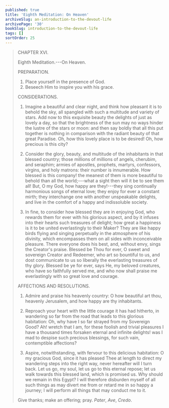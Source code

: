 ```yaml
---
published: true
title: 'Eighth Meditation: On Heaven'
archiveSlug: an-introduction-to-the-devout-life
archivePage: '30'
bookSlug: introduction-to-the-devout-life
tags: []
sortOrder: 25
---
```


> CHAPTER XVI.
>
> Eighth Meditation.---On Heaven.
>
> PREPARATION.
>
> 1. Place yourself in the presence of God.
> 2. Beseech Him to inspire you with his grace.
>
> CONSIDERATIONS.
>
> 1. Imagine a beautiful and clear night, and think how pleasant it is to behold the sky, all spangled with such a multitude and variety of stars. Add now to this exquisite beauty the delights of just as lovely a day, so that the brightness of the sun may no ways hinder the lustre of the stars or moon: and then say boldly that all this put together is nothing in comparison with the radiant beauty of that great Paradise. Oh, how this lovely place is to be desired! Oh, how precious is this city?
>
> 2. Consider the glory, beauty, and multitude of the inhabitants in that blessed country; those millions of millions of angels, cherubim, and seraphim; armies of apostles, prophets, martyrs, confessors, virgins, and holy matrons: their number is innumerable. How blessed is this company! the meanest of them is more beautiful to behold than all the world;---what a sight then will it be to see them all! But, O my God, how happy are they!---they sing continually harmonious songs of eternal love; they enjoy for ever a constant mirth; they interchange one with another unspeakable delights, and live in the comfort of a happy and indissoluble society.
>
> 3. In fine, to consider how blessed they are in enjoying God, who rewards them for ever with his glorious aspect, and by it infuses into their hearts such treasures of delight; how great a happiness is it to be united everlastingly to their Maker? They are like happy birds flying and singing perpetually in the atmosphere of his divinity, which encompasses them on all sides with inconceivable pleasure. There everyone does his best, and, without envy, sings the Creator's praise. Blessed be Thou for ever, O sweet and sovereign Creator and Redeemer, who art so bountiful to us, and dost communicate to us so liberally the everlasting treasures of thy glory. Blessed be ye for ever, says He, my beloved creatures, who have so faithfully served me, and who now shall praise me everlastingly with so great love and courage.
>
> AFFECTIONS AND RESOLUTIONS.
>
> 1. Admire and praise his heavenly country: O how beautiful art thou, heavenly Jerusalem, and how happy are thy inhabitants.
>
> 2. Reproach your heart with the little courage it has had hitherto, in wandering so far from the road that leads to this glorious habitation: Oh, why have I so far strayed from my Sovereign Good? Ah! wretch that I am, for these foolish and trivial pleasures I have a thousand times forsaken eternal and infinite delights! was I mad to despise such precious blessings, for such vain, contemptible affections?
>
> 3. Aspire, notwithstanding, with fervour to this delicious habitation: O my gracious God, since it has pleased Thee at length to direct my wandering steps into the right way, never hereafter will I turn back. Let us go, my soul, let us go to this eternal repose; let us walk towards this blessed land, which is promised us. Why should we remain in this Egypt? I will therefore disburden myself of all such things as may divert me from or retard me in so happy a journey; I will perform all things that may conduct me to it.
>
> Give thanks; make an offering; pray. *Pater*, *Ave*, *Credo*.
